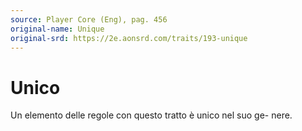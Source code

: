 ```yaml
---
source: Player Core (Eng), pag. 456
original-name: Unique
original-srd: https://2e.aonsrd.com/traits/193-unique
---
```


# Unico

Un elemento delle regole con questo tratto è unico nel suo ge- nere.
